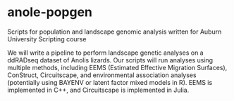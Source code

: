 # anole-popgen
Scripts for population and landscape genomic analysis written for Auburn University Scripting course

We will write a pipeline to perform landscape genetic analyses on a ddRADseq dataset of Anolis lizards. Our scripts will run analyses using multiple methods, including EEMS (Estimated Effective Migration Surfaces), ConStruct, Circuitscape, and environmental association analyses (potentially using BAYENV or latent factor mixed models in R). EEMS is implemented in C++, and Circuitscape is implemented in Julia.
